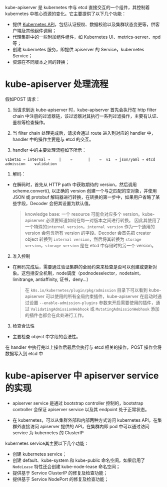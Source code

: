 kube-apiserver 是 kubernetes 中与 etcd 直接交互的一个组件，其控制着 kubernetes 中核心资源的变化。它主要提供了以下几个功能：

- 提供 [Kubernetes API](https://kubernetes.io/docs/concepts/overview/kubernetes-api/)，包括认证授权、数据校验以及集群状态变更等，供客户端及其他组件调用；
- 代理集群中的一些附加组件组件，如 Kubernetes UI、metrics-server、npd 等；
- 创建 kubernetes 服务，即提供 apiserver 的 Service，kubernetes Service；
- 资源在不同版本之间的转换；

# kube-apiserver 处理流程

假如POST 请求：

1. 当请求到达 kube-apiserver 时，kube-apiserver 首先会执行在 http filter chain 中注册的过滤器链，该过滤器对其执行一系列过滤操作，主要有认证、鉴权等检查操作。

2. 当 filter chain 处理完成后，请求会通过 route 进入到对应的 handler 中，handler 中的操作主要是与 etcd 的交互。

3.  handler 中的主要处理流程如下所示：

   ```
   v1beta1 ⇒ internal ⇒    |    ⇒       |    ⇒  v1  ⇒ json/yaml ⇒ etcd                     										admission    validation
   ```

   1. 解码：

   * 在解码时，首先从 HTTP path 中获取期待的 version，然后调用scheme.convert(), 以正确的 version 创建一个与之匹配的空对象，并使用 JSON 或 protobuf 解码器进行转换，在转换的第一步中，如果用户省略了某些字段，Decoder 会把其设置为默认值。

     > knowledge base: 一个 resource 可能会对应多个 version。kube-apiserver 必须要知道如何在每一对版本之间进行转换。 因此其使用了一个特殊的`internal version`，`internal version` 作为一个通用的 version 会包含所有 version 的字段。Decoder 会首先把 creater object 转换到 `internal version`，然后将其转换为 `storage version`，`storage version` 是在 etcd 中存储时的另一个 version。

   2. 准入控制

   * 在解码完成后，需要通过验证集群的全局约束来检查是否可以创建或更新对象。这包括安全机制，node调度（podnodeselector，nodetaint，limitrange, antiaffinity, 证书，deny...）

     > 在 `k8s.io/kubernetes/plugin/pkg/admission` 目录下可以看到 kube-apiserver 可以使用的所有全局约束插件，kube-apiserver 在启动时通过设置 `--enable-admission-plugins` 参数来开启需要使用的插件，通过 `ValidatingAdmissionWebhook` 或 `MutatingAdmissionWebhook` 添加的插件也都会在此处进行工作。

   3. 检查合法性

   * 主要检查 object 中字段的合法性。

   在 handler 中执行完以上操作后最后会执行与 etcd 相关的操作，POST 操作会将数据写入到 etcd 中

# kube-apiserver 中 apiserver service 的实现

* apiserver service 是通过 bootstrap controller 控制的，bootstrap controller 会保证 apiserver service 以及其 endpoint 处于正常状态。

* 在 kubernetes，可以从集群外部和内部两种方式访问 kubernetes API，在集群外直接访问 apiserver 提供的 API，在集群内即 pod 中可以通过访问 service 为 kubernetes 的 ClusterIP

kubernetes service其主要以下几个功能：

- 创建 kubernetes service；
- 创建 default、kube-system 和 kube-public 命名空间，如果启用了 `NodeLease` 特性还会创建 kube-node-lease 命名空间；
- 提供基于 Service ClusterIP 的修复及检查功能；
- 提供基于 Service NodePort 的修复及检查功能；